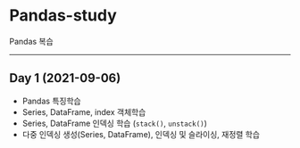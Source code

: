 # Pandas-study
Pandas 복습 

---

## Day 1 (2021-09-06)

- Pandas 특징학습
- Series, DataFrame, index 객체학습
- Series, DataFrame 인덱싱 학습 (`stack()`, `unstack()`)
- 다중 인덱싱 생성(Series, DataFrame), 인덱싱 및 슬라이싱, 재정렬 학습
